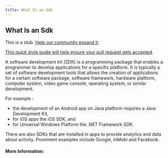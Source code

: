 ```yaml
---
title: What Is an Sdk
---
```

## What Is an Sdk

This is a stub. <a href='https://github.com/freecodecamp/guides/tree/master/src/pages/computer-science/what-is-an-sdk/index.md' target='_blank' rel='nofollow'>Help our community expand it</a>.

<a href='https://github.com/freecodecamp/guides/blob/master/README.md' target='_blank' rel='nofollow'>This quick style guide will help ensure your pull request gets accepted</a>.

A software development kit (SDK) is a programming package that enables a programmer to develop applications for a specific platform. It is typically a set of software development tools that allows the creation of applications for a certain software package, software framework, hardware platform, computer system, video game console, operating system, or similar development. 

For example : 
* the development of an Android app on Java platform requires a Java Development Kit, 
* for iOS apps the iOS SDK, and 
* for Universal Windows Platform the .NET Framework SDK. 

There are also SDKs that are installed in apps to provide analytics and data about activity. Prominent examples include Google, InMobi and Facebook.

#### More Information:
<!-- Please add any articles you think might be helpful to read before writing the article -->


